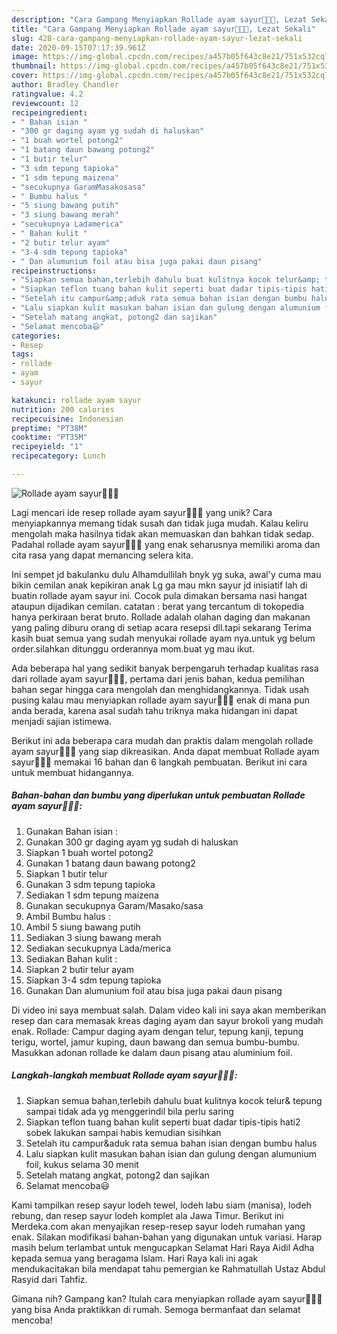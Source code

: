 ```yaml
---
description: "Cara Gampang Menyiapkan Rollade ayam sayur🐔🥕🧄, Lezat Sekali"
title: "Cara Gampang Menyiapkan Rollade ayam sayur🐔🥕🧄, Lezat Sekali"
slug: 428-cara-gampang-menyiapkan-rollade-ayam-sayur-lezat-sekali
date: 2020-09-15T07:17:39.961Z
image: https://img-global.cpcdn.com/recipes/a457b05f643c8e21/751x532cq70/rollade-ayam-sayur🐔🥕🧄-foto-resep-utama.jpg
thumbnail: https://img-global.cpcdn.com/recipes/a457b05f643c8e21/751x532cq70/rollade-ayam-sayur🐔🥕🧄-foto-resep-utama.jpg
cover: https://img-global.cpcdn.com/recipes/a457b05f643c8e21/751x532cq70/rollade-ayam-sayur🐔🥕🧄-foto-resep-utama.jpg
author: Bradley Chandler
ratingvalue: 4.2
reviewcount: 12
recipeingredient:
- " Bahan isian "
- "300 gr daging ayam yg sudah di haluskan"
- "1 buah wortel potong2"
- "1 batang daun bawang potong2"
- "1 butir telur"
- "3 sdm tepung tapioka"
- "1 sdm tepung maizena"
- "secukupnya GaramMasakosasa"
- " Bumbu halus "
- "5 siung bawang putih"
- "3 siung bawang merah"
- "secukupnya Ladamerica"
- " Bahan kulit "
- "2 butir telur ayam"
- "3-4 sdm tepung tapioka"
- " Dan alumunium foil atau bisa juga pakai daun pisang"
recipeinstructions:
- "Siapkan semua bahan,terlebih dahulu buat kulitnya kocok telur&amp; tepung sampai tidak ada yg menggerindil bila perlu saring"
- "Siapkan teflon tuang bahan kulit seperti buat dadar tipis-tipis hati2 sobek lakukan sampai habis kemudian sisihkan"
- "Setelah itu campur&amp;aduk rata semua bahan isian dengan bumbu halus"
- "Lalu siapkan kulit masukan bahan isian dan gulung dengan alumunium foil, kukus selama 30 menit"
- "Setelah matang angkat, potong2 dan sajikan"
- "Selamat mencoba😃"
categories:
- Resep
tags:
- rollade
- ayam
- sayur

katakunci: rollade ayam sayur 
nutrition: 200 calories
recipecuisine: Indonesian
preptime: "PT38M"
cooktime: "PT35M"
recipeyield: "1"
recipecategory: Lunch

---
```



![Rollade ayam sayur🐔🥕🧄](https://img-global.cpcdn.com/recipes/a457b05f643c8e21/751x532cq70/rollade-ayam-sayur🐔🥕🧄-foto-resep-utama.jpg)

Lagi mencari ide resep rollade ayam sayur🐔🥕🧄 yang unik? Cara menyiapkannya memang tidak susah dan tidak juga mudah. Kalau keliru mengolah maka hasilnya tidak akan memuaskan dan bahkan tidak sedap. Padahal rollade ayam sayur🐔🥕🧄 yang enak seharusnya memiliki aroma dan cita rasa yang dapat memancing selera kita.

Ini sempet jd bakulanku dulu Alhamdullilah bnyk yg suka, awal&#39;y cuma mau bikin cemilan anak kepikiran anak Lg ga mau mkn sayur jd inisiatif lah di buatin rollade ayam sayur ini. Cocok pula dimakan bersama nasi hangat ataupun dijadikan cemilan. catatan : berat yang tercantum di tokopedia hanya perkiraan berat bruto. Rollade adalah olahan daging dan makanan yang paling diburu orang di setiap acara resepsi dll.tapi sekarang Terima kasih buat semua yang sudah menyukai rollade ayam nya.untuk yg belum order.silahkan ditunggu orderannya mom.buat yg mau ikut.

Ada beberapa hal yang sedikit banyak berpengaruh terhadap kualitas rasa dari rollade ayam sayur🐔🥕🧄, pertama dari jenis bahan, kedua pemilihan bahan segar hingga cara mengolah dan menghidangkannya. Tidak usah pusing kalau mau menyiapkan rollade ayam sayur🐔🥕🧄 enak di mana pun anda berada, karena asal sudah tahu triknya maka hidangan ini dapat menjadi sajian istimewa.


Berikut ini ada beberapa cara mudah dan praktis dalam mengolah rollade ayam sayur🐔🥕🧄 yang siap dikreasikan. Anda dapat membuat Rollade ayam sayur🐔🥕🧄 memakai 16 bahan dan 6 langkah pembuatan. Berikut ini cara untuk membuat hidangannya.

<!--inarticleads1-->

##### Bahan-bahan dan bumbu yang diperlukan untuk pembuatan Rollade ayam sayur🐔🥕🧄:

1. Gunakan  Bahan isian :
1. Gunakan 300 gr daging ayam yg sudah di haluskan
1. Siapkan 1 buah wortel potong2
1. Gunakan 1 batang daun bawang potong2
1. Siapkan 1 butir telur
1. Gunakan 3 sdm tepung tapioka
1. Sediakan 1 sdm tepung maizena
1. Gunakan secukupnya Garam/Masako/sasa
1. Ambil  Bumbu halus :
1. Ambil 5 siung bawang putih
1. Sediakan 3 siung bawang merah
1. Sediakan secukupnya Lada/merica
1. Sediakan  Bahan kulit :
1. Siapkan 2 butir telur ayam
1. Siapkan 3-4 sdm tepung tapioka
1. Gunakan  Dan alumunium foil atau bisa juga pakai daun pisang


Di video ini saya membuat salah. Dalam video kali ini saya akan memberikan resep dan cara memasak kreas daging ayam dan sayur brokoli yang mudah enak. Rollade: Campur daging ayam dengan telur, tepung kanji, tepung terigu, wortel, jamur kuping, daun bawang dan semua bumbu-bumbu. Masukkan adonan rollade ke dalam daun pisang atau aluminium foil. 

<!--inarticleads2-->

##### Langkah-langkah membuat Rollade ayam sayur🐔🥕🧄:

1. Siapkan semua bahan,terlebih dahulu buat kulitnya kocok telur&amp; tepung sampai tidak ada yg menggerindil bila perlu saring
1. Siapkan teflon tuang bahan kulit seperti buat dadar tipis-tipis hati2 sobek lakukan sampai habis kemudian sisihkan
1. Setelah itu campur&amp;aduk rata semua bahan isian dengan bumbu halus
1. Lalu siapkan kulit masukan bahan isian dan gulung dengan alumunium foil, kukus selama 30 menit
1. Setelah matang angkat, potong2 dan sajikan
1. Selamat mencoba😃


Kami tampilkan resep sayur lodeh tewel, lodeh labu siam (manisa), lodeh rebung, dan resep sayur lodeh komplet ala Jawa Timur. Berikut ini Merdeka.com akan menyajikan resep-resep sayur lodeh rumahan yang enak. Silakan modifikasi bahan-bahan yang digunakan untuk variasi. Harap masih belum terlambat untuk mengucapkan Selamat Hari Raya Aidil Adha kepada semua yang beragama Islam. Hari Raya kali ini agak mendukacitakan bila mendapat tahu pemergian ke Rahmatullah Ustaz Abdul Rasyid dari Tahfiz. 

Gimana nih? Gampang kan? Itulah cara menyiapkan rollade ayam sayur🐔🥕🧄 yang bisa Anda praktikkan di rumah. Semoga bermanfaat dan selamat mencoba!
